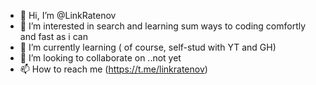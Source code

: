 - 👋 Hi, I’m @LinkRatenov
- 👀 I’m interested in search and learning sum ways to coding comfortly and fast as i can
- 🌱 I’m currently learning ( of course, self-stud with YT and GH)
- 💞️ I’m looking to collaborate on ..not yet
- 📫 How to reach me (https://t.me/linkratenov)

<!---
LinkRatenov/LinkRatenov is a ✨ special ✨ repository because its `README.md` (this file) appears on your GitHub profile.
You can click the Preview link to take a look at your changes.
--->
